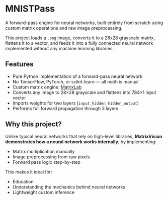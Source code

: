 # MNISTPass

A forward-pass engine for neural networks, built entirely from scratch using custom matrix operations and raw image preprocessing.

This project loads a `.png` image, converts it to a 28x28 grayscale matrix, flattens it to a vector, and feeds it into a fully connected neural network implemented without any machine learning libraries.

## Features

- Pure Python implementation of a forward-pass neural network
- No TensorFlow, PyTorch, or scikit-learn — all math is manual
- Custom matrix engine: [MatrixLab](https://github.com/yourname/MatrixLab)
- Converts any image to 28×28 grayscale and flattens into 784×1 input vector
- Imports weights for two layers (`input_hidden`, `hidden_output`)
- Performs full forward propagation through 3 layers

## Why this project?

Unlike typical neural networks that rely on high-level libraries, **MatrixVision demonstrates how a neural network works internally**, by implementing:

- Matrix multiplication manually
- Image preprocessing from raw pixels
- Forward pass logic step-by-step

This makes it ideal for:
- Education
- Understanding the mechanics behind neural networks
- Lightweight custom inference

